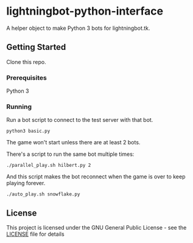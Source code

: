 # lightningbot-python-interface

A helper object to make Python 3 bots for lightningbot.tk.

## Getting Started

Clone this repo.

### Prerequisites

Python 3

### Running

Run a bot script to connect to the test server with that bot.

```
python3 basic.py
```

The game won't start unless there are at least 2 bots.

There's a script to run the same bot multiple times:

```
./parallel_play.sh hilbert.py 2
```

And this script makes the bot reconnect when the game is over to keep playing forever.

```
./auto_play.sh snowflake.py
```

## License

This project is licensed under the GNU General Public License - see the [LICENSE](LICENSE) file for details
